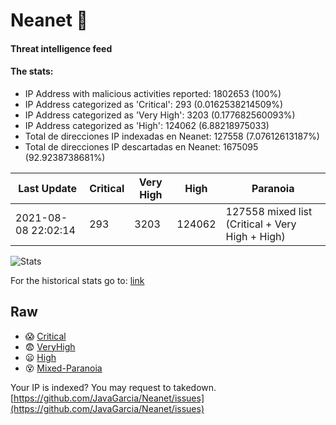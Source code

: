 # Neanet :hocho:
#### Threat intelligence feed
#### The stats:

- IP Address with malicious activities reported: 1802653 (100%)
- IP Address categorized as 'Critical':  293 (0.0162538214509%)
- IP Address categorized as 'Very High':  3203 (0.177682560093%)
- IP Address categorized as 'High':  124062 (6.88218975033)
- Total de direcciones IP indexadas en Neanet:  127558 (7.07612613187%)
- Total de direcciones IP descartadas en Neanet:  1675095 (92.9238738681%)

| Last Update | Critical | Very High | High | Paranoia |
| --- | --- | --- | --- | --- |
| 2021-08-08 22:02:14 | 293 | 3203 | 124062 | 127558 mixed list (Critical + Very High + High)|

![Stats](https://docs.google.com/spreadsheets/d/e/2PACX-1vSnaNMIXVabIpDJjufMlzH7poXnshF3mgd8Is1g9ytUEzVsP5my4Trn8f-xkoLLQ38xpL3HtmUexLo6/pubchart?oid=501124687&format=image)

For the historical stats go to: [link](/stats.csv)
## Raw
- :scream: [Critical](https://raw.githubusercontent.com/JavaGarcia/Neanet/master/blacklists/neanet_critical.txt)
- :fearful: [VeryHigh](https://raw.githubusercontent.com/JavaGarcia/Neanet/master/blacklists/neanet_veryHigh.txtt)
- :frowning: [High](https://raw.githubusercontent.com/JavaGarcia/Neanet/master/blacklists/neanet_high.txt)
- :dizzy_face: [Mixed-Paranoia](https://raw.githubusercontent.com/JavaGarcia/Neanet/master/blacklists/neanet_all.txt)


Your IP is indexed? You may request to takedown. [https://github.com/JavaGarcia/Neanet/issues](https://github.com/JavaGarcia/Neanet/issues)


































































































































































































































































































































































































































































































































































































































































































































































































































































































































































































































































































































































































































































































































































































































































































































































































































































































































































































































































































































































































































































































































































































































































































































































































































































































































































































































































































































































































































































































































































































































































































































































































































































































































































































































































































































































































































































































































































































































































































































































































































































































































































































































































































































































































































































































































































































































































































































































































































































































































































































































































































































































































































































































































































































































































































































































































































































































































































































































































































































































































































































































































































































































































































































































































































































































































































































































































































































































































































































































































































































































































































































































































































































































































































































































































































































































































































































































































































































































































































































































































































































































































































































































































